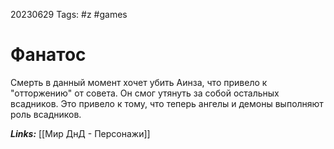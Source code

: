 20230629
Tags: #z #games 
# Фанатос 

Смерть в данный момент хочет убить Аинза, что привело к "отторжению" от совета. Он смог утянуть за собой остальных всадников. Это привело к тому, что теперь ангелы и демоны выполняют роль всадников. 

***Links:*** [[Мир ДнД - Персонажи]]

